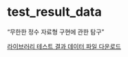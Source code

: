 # test_result_data

“무한한 정수 자료형 구현에 관한 탐구”

<a href="https://docs.google.com/uc?export=download&id=1fSn7NEOhV5XnHuUkqin3jucKqYuOTDiD">라이브러리 테스트 결과 데이터 파일 다운로드</a>

